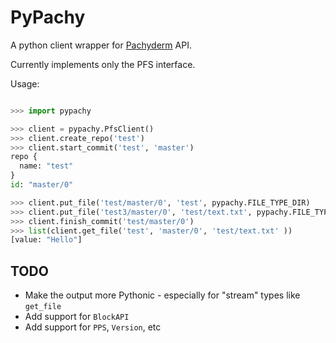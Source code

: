 # PyPachy

A python client wrapper for [Pachyderm](https://www.pachyderm.io/) API.

Currently implements only the PFS interface.

Usage:

```python

>>> import pypachy

>>> client = pypachy.PfsClient()
>>> client.create_repo('test')
>>> client.start_commit('test', 'master')
repo {
  name: "test"
}
id: "master/0"

>>> client.put_file('test/master/0', 'test', pypachy.FILE_TYPE_DIR)
>>> client.put_file('test3/master/0', 'test/text.txt', pypachy.FILE_TYPE_REGULAR, value=b'Hello')
>>> client.finish_commit('test/master/0')
>>> list(client.get_file('test', 'master/0', 'test/text.txt' ))
[value: "Hello"]
```

## TODO
* Make the output more Pythonic - especially for "stream" types like `get_file`
* Add support for `BlockAPI`
* Add support for `PPS`, `Version`, etc